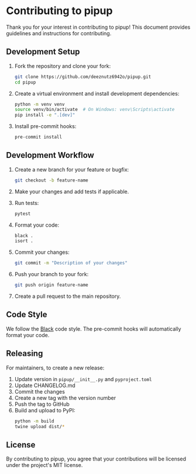 # Contributing to pipup

Thank you for your interest in contributing to pipup! This document provides guidelines and instructions for contributing.

## Development Setup

1. Fork the repository and clone your fork:
   ```bash
   git clone https://github.com/deeznutz6942o/pipup.git
   cd pipup
   ```

2. Create a virtual environment and install development dependencies:
   ```bash
   python -m venv venv
   source venv/bin/activate  # On Windows: venv\Scripts\activate
   pip install -e ".[dev]"
   ```

3. Install pre-commit hooks:
   ```bash
   pre-commit install
   ```

## Development Workflow

1. Create a new branch for your feature or bugfix:
   ```bash
   git checkout -b feature-name
   ```

2. Make your changes and add tests if applicable.

3. Run tests:
   ```bash
   pytest
   ```

4. Format your code:
   ```bash
   black .
   isort .
   ```

5. Commit your changes:
   ```bash
   git commit -m "Description of your changes"
   ```

6. Push your branch to your fork:
   ```bash
   git push origin feature-name
   ```

7. Create a pull request to the main repository.

## Code Style

We follow the [Black](https://black.readthedocs.io/en/stable/) code style. The pre-commit hooks will automatically format your code.

## Releasing

For maintainers, to create a new release:

1. Update version in `pipup/__init__.py` and `pyproject.toml`
2. Update CHANGELOG.md
3. Commit the changes
4. Create a new tag with the version number
5. Push the tag to GitHub
6. Build and upload to PyPI:
   ```bash
   python -m build
   twine upload dist/*
   ```

## License

By contributing to pipup, you agree that your contributions will be licensed under the project's MIT license. 